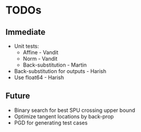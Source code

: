 # TODOs

## Immediate
* Unit tests:
  - Affine - Vandit
  - Norm - Vandit
  - Back-substitution - Martin
* Back-substitution for outputs - Harish
* Use float64 - Harish

## Future
* Binary search for best SPU crossing upper bound
* Optimize tangent locations by back-prop
* PGD for generating test cases
